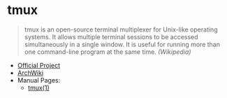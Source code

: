 # tmux

> tmux is an open-source terminal multiplexer for Unix-like operating systems.
> It allows multiple terminal sessions to be accessed simultaneously in a
> single window. It is useful for running more than one command-line program at
> the same time. _(Wikipedia)_

- [Official Project](https://github.com/tmux/tmux)
- [ArchWiki](https://wiki.archlinux.org/title/tmux)
- Manual Pages: 
  - [tmux(1)](https://man.archlinux.org/man/tmux.1)
